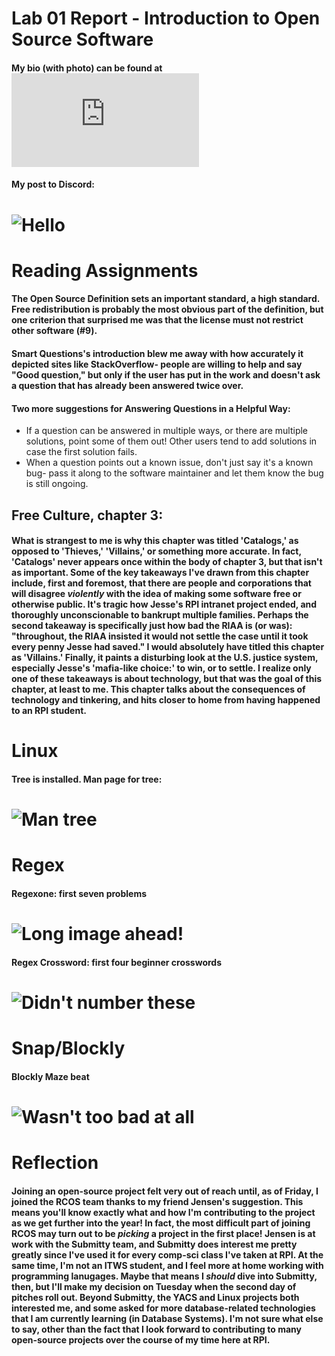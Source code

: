 # Lab 01 Report - Introduction to Open Source Software

#### My bio (with photo) can be found at ![index.md](https://github.com/KKhaghani/oss-repo-template/blob/master/index.md)
#### My post to Discord:
# ![Hello](hello_v2.png)

# Reading Assignments
#### The Open Source Definition sets an important standard, a high standard. Free redistribution is probably the most obvious part of the definition, but one criterion that surprised me was that the license must not restrict other software (#9). 
#### Smart Questions's introduction blew me away with how accurately it depicted sites like StackOverflow- people are willing to help and say "Good question," but only if the user has put in the work and doesn't ask a question that has already been answered twice over.
#### Two more suggestions for Answering Questions in a Helpful Way:
 * If a question can be answered in multiple ways, or there are multiple solutions, point some of them out! Other users tend to add solutions in case the first solution fails.
 * When a question points out a known issue, don't just say it's a known bug- pass it along to the software maintainer and let them know the bug is still ongoing.
## Free Culture, chapter 3:
#### What is strangest to me is why this chapter was titled 'Catalogs,' as opposed to 'Thieves,' 'Villains,' or something more accurate. In fact, 'Catalogs' never appears once within the body of chapter 3, but that isn't as important. Some of the key takeaways I've drawn from this chapter include, first and foremost, that there are people and corporations that will disagree *violently* with the idea of making some software free or otherwise public. It's tragic how Jesse's RPI intranet project ended, and thoroughly unconscionable to bankrupt multiple families. Perhaps the second takeaway is specifically just how bad the RIAA is (or was): "throughout, the RIAA insisted it would not settle the case until it took every penny Jesse had saved." I would absolutely have titled this chapter as 'Villains.' Finally, it paints a disturbing look at the U.S. justice system, especially Jesse's 'mafia-like choice:' to win, or to settle. I realize only one of these takeaways is about technology, but that was the goal of this chapter, at least to me. This chapter talks about the consequences of technology and tinkering, and hits closer to home from having happened to an RPI student.

# Linux
#### Tree is installed. Man page for tree:
# ![Man tree](man_tree.png)

# Regex
#### Regexone: first seven problems
# ![Long image ahead!](regexone.png)
#### Regex Crossword: first four beginner crosswords
# ![Didn't number these](regexcw.png)

# Snap/Blockly
#### Blockly Maze beat
# ![Wasn't too bad at all](blockly.png)

# Reflection
#### Joining an open-source project felt very out of reach until, as of Friday, I joined the RCOS team thanks to my friend Jensen's suggestion. This means you'll know exactly what and how I'm contributing to the project as we get further into the year! In fact, the most difficult part of joining RCOS may turn out to be *picking* a project in the first place! Jensen is at work with the Submitty team, and Submitty does interest me pretty greatly since I've used it for every comp-sci class I've taken at RPI. At the same time, I'm not an ITWS student, and I feel more at home working with programming lanugages. Maybe that means I *should* dive into Submitty, then, but I'll make my decision on Tuesday when the second day of pitches roll out. Beyond Submitty, the YACS and Linux projects both interested me, and some asked for more database-related technologies that I am currently learning (in Database Systems). I'm not sure what else to say, other than the fact that I look forward to contributing to many open-source projects over the course of my time here at RPI.
